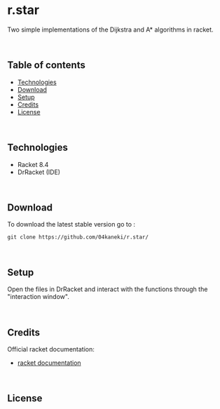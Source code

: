 # r.star
Two simple implementations of the Dijkstra and A* algorithms in racket.

<br>

## Table of contents
* [Technologies](#technologies)
* [Download](#download)
* [Setup](#setup)
* [Credits](#credits)
* [License](#license)

<br>

## Technologies

* Racket 8.4
* DrRacket (IDE)

<br>

## Download

To download the latest stable version go to : 

```
git clone https://github.com/04kaneki/r.star/
```
<br>

## Setup

Open the files in DrRacket and interact with the functions through the "interaction window".


<br>

## Credits

Official racket documentation:

* [racket documentation](https://docs.racket-lang.org)

<br>

## License
